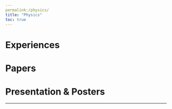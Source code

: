 ```yaml
---
permalink:/physics/
title: "Physics"
toc: true
---
```

# Experiences

# Papers

# Presentation & Posters


---

